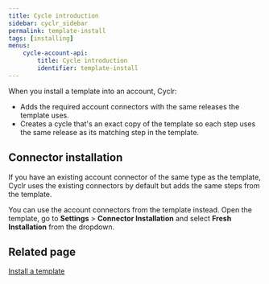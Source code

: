 ```yaml
---
title: Cycle introduction
sidebar: cyclr_sidebar
permalink: template-install
tags: [installing]
menus:
    cycle-account-api:
        title: Cycle introduction
        identifier: template-install
---
```


When you install a template into an account, Cyclr:

* Adds the required account connectors with the same releases the template uses.
* Creates a cycle that's an exact copy of the template so each step uses the same release as its matching step in the template.

## Connector installation

If you have an existing account connector of the same type as the template, Cyclr uses the existing connectors by default but adds the same steps from the template.

You can use the account connectors from the template instead. Open the template, go to **Settings** > **Connector Installation** and select **Fresh Installation** from the dropdown.

## Related page

[Install a template](./install-from-template)

